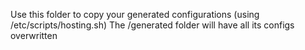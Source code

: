 Use this folder to copy your generated configurations (using /etc/scripts/hosting.sh) 
The /generated folder will have all its configs overwritten
